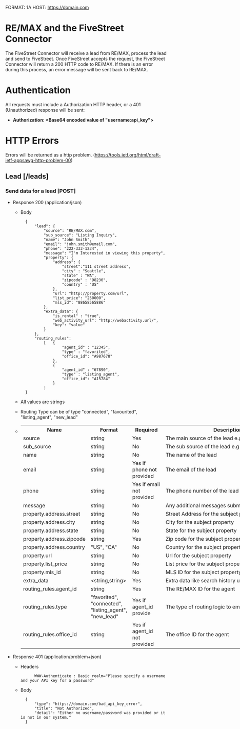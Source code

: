 FORMAT: 1A
HOST: https://domain.com

# RE/MAX and the FiveStreet Connector

The FiveStreet Connector will receive a lead from RE/MAX, process the lead and send to FiveStreet. Once FiveStreet accepts the request, the FiveStreet Connector will return a 200 HTTP code to RE/MAX. If there is an error during this process, an error message will be sent back to RE/MAX. 

# Authentication

All requests must include a Authorization HTTP header, or a 401 (Unauthorized) response will be sent:

+ **Authorization: \<Base64 encoded value of "username:api_key"\>**

# HTTP Errors

Errors will be returned as a http problem. (https://tools.ietf.org/html/draft-ietf-appsawg-http-problem-00)

## Lead [/leads]

### Send data for a lead [POST]
+ Response 200 (application/json)

    + Body

            {
                "lead": {
                    "source": "RE/MAX.com",
                    "sub_source": "Listing Inquiry",
                    "name": "John Smith",
                    "email": "john.smith@email.com",
                    "phone": "222-333-1234",
                    "message": "I'm Interested in viewing this property",
                    "property": {
                        "address": {
                            "street":"111 street address",
                            "city" : "Seattle",
                            "state" : "WA",
                            "zipcode" : "98230",
                            "country" : "US"
                        },
                        "url": "http://property.com/url",
                        "list_price": "250000",
                        "mls_id": "88658565886"
                    },
                    "extra_data": {
                        "is_rental" : "true",
                        "web_activity_url": "http://webactivity.url/",
                        "key": "value"
                    }
                },
                "routing_rules": 
                    [   {
                            "agent_id" : "12345",
                            "type" : "favorited",
                            "office_id": "A987678"
                        },
                        {
                            "agent_id" : "67890",
                            "type" : "listing_agent",
                            "office_id": "A15784"
                        }
                    ]
            }
    
    + All values are strings
    + Routing Type can be of type "connected", "favourited", "listing_agent", "new_lead"
    + <table style="undefined;table-layout: fixed; width: 849px">
        <colgroup>
        <col style="width: 188px">
        <col style="width: 115px">
        <col style="width: 106px">
        <col style="width: 440px">
        </colgroup>
          <tr>
            <th>Name</th>
            <th>Format</th>
            <th>Required</th>
            <th>Description</th>
          </tr>
          <tr>
            <td>source</td>
            <td>string</td>
            <td>Yes</td>
            <td>The main source of the lead e.g. "Remax.com"</td>
          </tr>
          <tr>
            <td>sub_source</td>
            <td>string</td>
            <td>No</td>
            <td>The sub source of the lead e.g "Listing Inquiry"</td>
          </tr>
          <tr>
            <td>name</td>
            <td>string</td>
            <td>No</td>
            <td>The name of the lead</td>
          </tr>
          <tr>
            <td>email</td>
            <td>string</td>
            <td>Yes if phone not provided</td>
            <td>The email of the lead</td>
          </tr>
          <tr>
            <td>phone</td>
            <td>string</td>
            <td>Yes if email not provided</td>
            <td>The phone number of the lead</td>
          </tr>
          <tr>
            <td>message</td>
            <td>string</td>
            <td>No</td>
            <td>Any additional messages submitted with the lead</td>
          </tr>
          <tr>
            <td>property.address.street</td>
            <td>string</td>
            <td>No</td>
            <td>Street Address for the subject property</td>
          </tr>
          <tr>
            <td>property.address.city</td>
            <td>string</td>
            <td>No</td>
            <td>City for the subject property</td>
          </tr>
          <tr>
            <td>property.address.state</td>
            <td>string</td>
            <td>No</td>
            <td>State for the subject property</td>
          </tr>
          <tr>
            <td>property.address.zipcode</td>
            <td>string</td>
            <td>Yes</td>
            <td>Zip code for the subject property</td>
          </tr>
          <tr>
            <td>property.address.country</td>
            <td>"US", "CA"</td>
            <td>No</td>
            <td>Country for the subject property</td>
          </tr>
          <tr>
            <td>property.url</td>
            <td>string</td>
            <td>No</td>
            <td>Url for the subject property</td>
          </tr>
          <tr>
            <td>property.list_price</td>
            <td>string</td>
            <td>No</td>
            <td>List price for the subject property</td>
          </tr>
          <tr>
            <td>property.mls_id</td>
            <td>string</td>
            <td>No</td>
            <td>MLS ID for the subject property</td>
          </tr>
          <tr>
            <td>extra_data</td>
            <td>&lt;string,string&gt;</td>
            <td>Yes</td>
            <td>Extra data like search history url</td>
          </tr>
          <tr>
            <td>routing_rules.agent_id</td>
            <td>string</td>
            <td>Yes</td>
            <td>The RE/MAX ID for the agent</td>
          </tr>
          <tr>
            <td>routing_rules.type</td>
            <td>"favorited",<br/>"connected",<br/>"listing_agent",<br/>"new_lead"</td>
            <td>Yes if agent_id provide</td>
            <td>The type of routing logic to employ</td>
          </tr>
          <tr>
            <td>routing_rules.office_id</td>
            <td>string</td>
            <td>Yes if agent_id not provided</td>
            <td>The office ID for the agent</td>
          </tr>
        </table>

+ Response 401 (application/problem+json)

    + Headers

                WWW-Authenticate : Basic realm="Please specify a username and your API key for a password"

    + Body

            {
                "type": "https://domain.com/bad_api_key_error",
                "title": "Not Authorized",
                "detail": "Either no username/password was provided or it is not in our system."
            }
